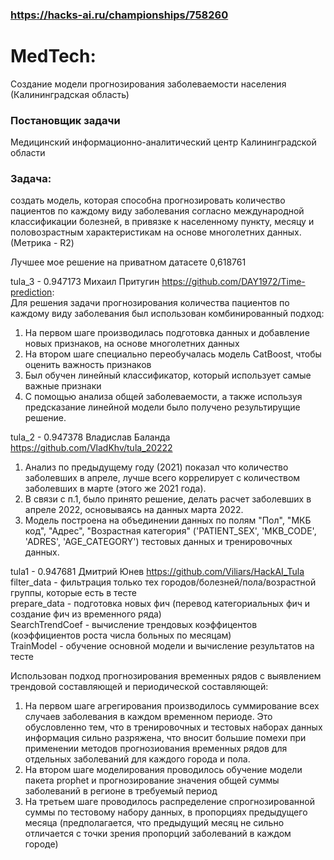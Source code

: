 ### https://hacks-ai.ru/championships/758260
# MedTech:
Создание модели прогнозирования заболеваемости населения (Калининградская область)

### Постановщик задачи
Медицинский информационно-аналитический центр Калининградской области

### Задача:
создать модель, которая способна прогнозировать количество пациентов по каждому виду заболевания согласно международной классификации болезней, в привязке к населенному пункту, месяцу и половозрастным характеристикам на основе многолетних данных. (Метрика - R2)

Лучшее мое решение на приватном датасете 0,618761

tula_3 - 0.947173 Михаил Притугин https://github.com/DAY1972/Time-prediction:  
Для решения задачи прогнозирования количества пациентов по каждому виду заболевания был использован комбинированный подход:
1) На первом шаге производилась подготовка данных и добавление новых признаков, на основе многолетних данных
2) На втором шаге специально переобучалась модель CatBoost, чтобы оценить важность признаков
3) Был обучен линейный классификатор, который использует самые важные признаки
4) С помощью анализа общей заболеваемости, а также используя предсказание линейной модели было получено результирущие решение.

tula_2 - 0.947378 Владислав Баланда https://github.com/VladKhv/tula_20222
1. Анализ по предыдущему году (2021) показал что количество заболевших в апреле, лучше всего коррелирует с количеством заболевших в марте (этого же 2021 года).
2. В связи с п.1, было принято решение, делать расчет заболевших в апреле 2022, основываясь на данных марта 2022.  
4. Модель построена на объединении данных по полям "Пол", "МКБ код", "Адрес", "Возрастная категория" ('PATIENT_SEX', 'MKB_CODE', 'ADRES', 'AGE_CATEGORY') тестовых данных и тренировочных данных.  

tula1 - 0.947681 Дмитрий Юнев https://github.com/Viliars/HackAI_Tula  
filter_data - фильтрация только тех городов/болезней/пола/возрастной группы, которые есть в тесте  
prepare_data - подготовка новых фич (перевод категориальных фич и создание фич из временного ряда)  
SearchTrendCoef - вычисление трендовых коэффицентов (коэффициентов роста числа больных по месяцам)  
TrainModel - обучение основной модели и вычисление результатов на тесте  

Использован подход прогнозирования временных рядов с выявлением трендовой составляющей и периодической составляющей:  
1. На первом шаге агрегирования производилось суммирование всех случаев заболевания в каждом временном периоде. Это обусловленно тем, что в тренировочных и тестовых наборах данных информация сильно разряжена, что вносит большие помехи при применении методов прогнозиования временных рядов для отдельных заболеваний для каждого города и пола.  
2. На втором шаге моделирования проводилось обучение модели пакета prophet и прогнозирование значения общей суммы заболеваний в регионе в требуемый период  
3. На третьем шаге проводилось распределение спрогнозированной суммы по тестовому набору данных, в пропорциях предыдущего месяца (предполагается, что предыдущий месяц не сильно отличается с точки зрения пропорций заболеваний в каждом городе)
